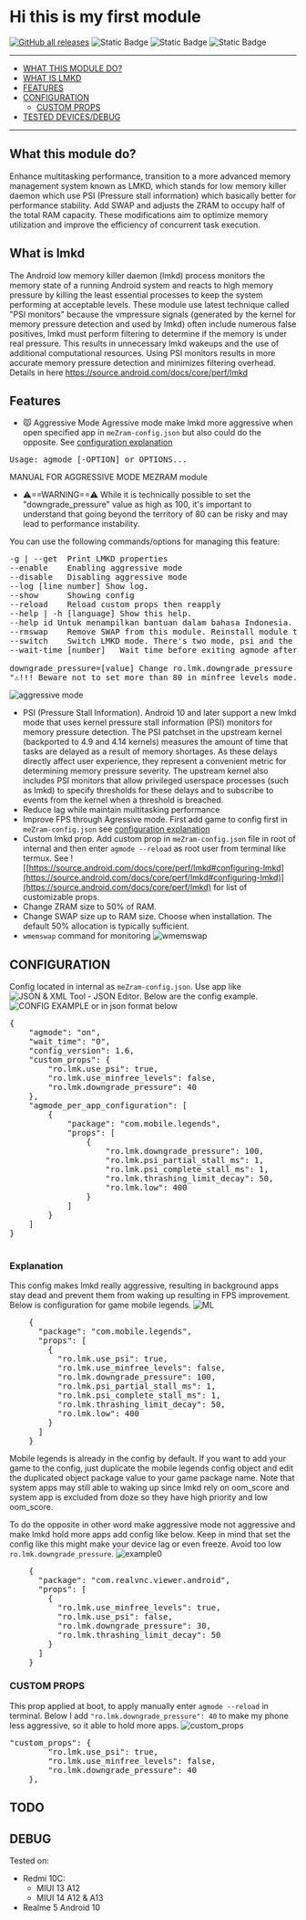 # Hi this is my first module

[![GitHub all releases](https://img.shields.io/github/downloads/lululoid/meZram/total)](https://github.com/lululoid/meZram/releases) ![Static Badge](https://img.shields.io/badge/android-10%2B_-color?color=A4C639) ![Static Badge](https://img.shields.io/badge/gaming-color?color=A4C639) ![Static Badge](https://img.shields.io/badge/performance-tweaks-color?color=A4C639) 

---
- [WHAT THIS MODULE DO?](#what-this-module-do)
- [WHAT IS LMKD](#what-is-lmkd)
- [FEATURES](#features)
- [CONFIGURATION](#configuration)
  - [CUSTOM PROPS](#custom-props)
- [TESTED DEVICES/DEBUG](#debug)
---

## What this module do?
Enhance multitasking performance, transition to a more advanced memory management system known as LMKD, which stands for low memory killer daemon which use PSI (Pressure stall information) which basically better for performance stability. Add SWAP and adjusts the ZRAM to occupy half of the total RAM capacity. These modifications aim to optimize memory utilization and improve the efficiency of concurrent task execution.

## What is lmkd

The Android low memory killer daemon (lmkd) process monitors the memory state of a running Android system and reacts to high memory pressure by killing the least essential processes to keep the system performing at acceptable levels. These module use latest technique called "PSI monitors" because the vmpressure signals (generated by the kernel for memory pressure detection and used by lmkd) often include numerous false positives, lmkd must perform filtering to determine if the memory is under real pressure. This results in unnecessary lmkd wakeups and the use of additional computational resources. Using PSI monitors results in more accurate memory pressure detection and minimizes filtering overhead.
Details in here https://source.android.com/docs/core/perf/lmkd

## Features

- 😾 Aggressive Mode
Agressive mode make lmkd more aggressive when open specified app in `meZram-config.json` but also could do the opposite. See [configuration explanation](#explanation)
<pre>Usage: agmode [-OPTION] or OPTIONS...</pre>

MANUAL FOR AGGRESSIVE MODE MEZRAM module

- ⚠️==WARNING==⚠️
  While it is technically possible to set the "downgrade_pressure" value as high as 100, it's important to understand that going beyond the territory of 80 can be risky and may lead to performance instability.

You can use the following commands/options for managing this feature:

<pre>
-g | --get  Print LMKD properties
--enable    Enabling aggressive mode 
--disable   Disabling aggressive mode 
--log [line number] Show log.
--show      Showing config
--reload    Reload custom props then reapply
--help | -h [language] Show this help.
--help id Untuk menampilkan bantuan dalam bahasa Indonesia.
--rmswap    Remove SWAP from this module. Reinstall module to make new SWAP.
--switch    Switch LMKD mode. There's two mode, psi and the other one is minfree_levels which is older and less advanced mode.
--wait-time [number]   Wait time before exiting agmode after application closed. The reason is to prevent lag and apps being killed. Fill the number with 1m for 1 minute, it could also be 30 for 30 seconds. 

downgrade_pressure=[value] Change ro.lmk.downgrade_pressure prop value. Value is between 0-100.
"⚠️!!! Beware not to set more than 80 in minfree_levels mode. It will break you device !!!"
</pre>
![aggressive mode](https://github.com/lululoid/meZram/blob/psi_variant/pic/aggressive_mode.jpg)

- PSI (Pressure Stall Information). Android 10 and later support a new lmkd mode that uses kernel pressure stall information (PSI) monitors for memory pressure detection. The PSI patchset in the upstream kernel (backported to 4.9 and 4.14 kernels) measures the amount of time that tasks are delayed as a result of memory shortages. As these delays directly affect user experience, they represent a convenient metric for determining memory pressure severity. The upstream kernel also includes PSI monitors that allow privileged userspace processes (such as lmkd) to specify thresholds for these delays and to subscribe to events from the kernel when a threshold is breached.
- Reduce lag while maintain multitasking performance
- Improve FPS through Agressive mode. First add game to config first in `meZram-config.json` see [configuration explanation](#explanation)
- Custom lmkd prop. Add custom prop in `meZram-config.json` file in root of internal and then enter `agmode --reload` as root user from terminal like termux. See ![[https://source.android.com/docs/core/perf/lmkd#configuring-lmkd](https://source.android.com/docs/core/perf/lmkd#configuring-lmkd)](https://source.android.com/docs/core/perf/lmkd) for list of customizable props.
- Change ZRAM size to 50% of RAM.
- Change SWAP size up to RAM size. Choose when installation. The default 50% allocation is typically sufficient.
- `wmemswap` command for monitoring
![wmemswap](https://github.com/lululoid/meZram/blob/psi_variant/pic/wmemswap.jpg)

## CONFIGURATION
Config located in internal as `meZram-config.json`. Use app like ![[JSON & XML Tool - JSON Editor](https://play.google.com/store/apps/details?id=com.vibo.jsontool)](https://play.google.com/store/apps/details?id=com.vibo.jsontool). Below are the config example.
![CONFIG EXAMPLE](https://github.com/lululoid/meZram/blob/psi_variant/pic/config_example.jpg)
or in json format below
<pre>
{
    "agmode": "on",
    "wait_time": "0",
    "config_version": 1.6,
    "custom_props": {
        "ro.lmk.use_psi": true,
        "ro.lmk.use_minfree_levels": false,
        "ro.lmk.downgrade_pressure": 40
    },
    "agmode_per_app_configuration": [
        {
            "package": "com.mobile.legends",
            "props": [
                {
                    "ro.lmk.downgrade_pressure": 100,
                    "ro.lmk.psi_partial_stall_ms": 1,
                    "ro.lmk.psi_complete_stall_ms": 1,
                    "ro.lmk.thrashing_limit_decay": 50,
                    "ro.lmk.low": 400
                }
            ]
        }
    ]
}

</pre>

### Explanation

This config makes lmkd really aggressive, resulting in background apps stay dead and prevent them from waking up resulting in FPS improvement.
Below is configuration for game mobile legends.
![ML](https://github.com/lululoid/meZram/blob/psi_variant/pic/agressive_mode_ml.jpg)
<pre>
    {
      "package": "com.mobile.legends",
      "props": [
        {
          "ro.lmk.use_psi": true,
          "ro.lmk.use_minfree_levels": false,
          "ro.lmk.downgrade_pressure": 100,
          "ro.lmk.psi_partial_stall_ms": 1,
          "ro.lmk.psi_complete_stall_ms": 1,
          "ro.lmk.thrashing_limit_decay": 50,
          "ro.lmk.low": 400
        }
      ]
    }
</pre>
Mobile legends is already in the config by default. If you want to add your game to the config, just duplicate the mobile legends config object and edit the duplicated object package value to your game package name.
Note that system apps may still able to waking up since lmkd rely on oom_score and system app is excluded from doze so they have high priority and low oom_score.

To do the opposite in other word make  aggressive mode not aggressive and make lmkd hold more apps add config like below. Keep in mind that set the config like this might make your device lag or even freeze. Avoid too low `ro.lmk.downgrade_pressure`.
![example0](https://github.com/lululoid/meZram/blob/psi_variant/pic/aggressive_mode_realvnc.jpg)
<pre>
    {
      "package": "com.realvnc.viewer.android",
      "props": [
        {
          "ro.lmk.use_minfree_levels": true,
          "ro.lmk.use_psi": false,
          "ro.lmk.downgrade_pressure": 30,
          "ro.lmk.thrashing_limit_decay": 50
        }
      ]
    }
</pre>

### CUSTOM PROPS

This prop applied at boot, to apply manually enter `agmode --reload` in terminal. Below I add `"ro.lmk.downgrade_pressure": 40` to make my phone less aggressive, so it able to hold more apps.
![custom_props](https://github.com/lululoid/meZram/blob/psi_variant/pic/custom_props.jpg)
<pre>
"custom_props": {
        "ro.lmk.use_psi": true,
        "ro.lmk.use_minfree_levels": false,
        "ro.lmk.downgrade_pressure": 40
    },
</pre>

## TODO


## DEBUG

Tested on:
- Redmi 10C:
  - MIUI 13 A12
  - MIUI 14 A12 & A13
- Realme 5 Android 10
